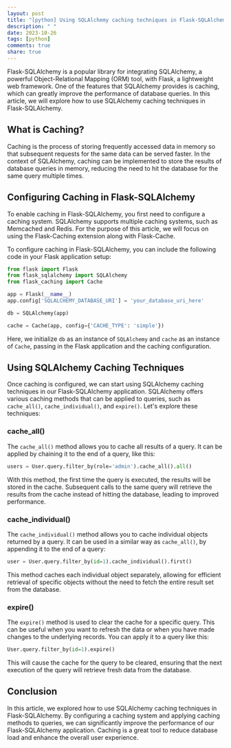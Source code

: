 ```yaml
---
layout: post
title: "[python] Using SQLAlchemy caching techniques in Flask-SQLAlchemy"
description: " "
date: 2023-10-26
tags: [python]
comments: true
share: true
---
```


Flask-SQLAlchemy is a popular library for integrating SQLAlchemy, a powerful Object-Relational Mapping (ORM) tool, with Flask, a lightweight web framework. One of the features that SQLAlchemy provides is caching, which can greatly improve the performance of database queries. In this article, we will explore how to use SQLAlchemy caching techniques in Flask-SQLAlchemy.

## What is Caching?

Caching is the process of storing frequently accessed data in memory so that subsequent requests for the same data can be served faster. In the context of SQLAlchemy, caching can be implemented to store the results of database queries in memory, reducing the need to hit the database for the same query multiple times.

## Configuring Caching in Flask-SQLAlchemy

To enable caching in Flask-SQLAlchemy, you first need to configure a caching system. SQLAlchemy supports multiple caching systems, such as Memcached and Redis. For the purpose of this article, we will focus on using the Flask-Caching extension along with Flask-Cache.

To configure caching in Flask-SQLAlchemy, you can include the following code in your Flask application setup:

```python
from flask import Flask
from flask_sqlalchemy import SQLAlchemy
from flask_caching import Cache

app = Flask(__name__)
app.config['SQLALCHEMY_DATABASE_URI'] = 'your_database_uri_here'

db = SQLAlchemy(app)

cache = Cache(app, config={'CACHE_TYPE': 'simple'})

```

Here, we initialize `db` as an instance of `SQLAlchemy` and `cache` as an instance of `Cache`, passing in the Flask application and the caching configuration.

## Using SQLAlchemy Caching Techniques

Once caching is configured, we can start using SQLAlchemy caching techniques in our Flask-SQLAlchemy application. SQLAlchemy offers various caching methods that can be applied to queries, such as `cache_all()`, `cache_individual()`, and `expire()`. Let's explore these techniques:

### cache_all()

The `cache_all()` method allows you to cache all results of a query. It can be applied by chaining it to the end of a query, like this:

```python
users = User.query.filter_by(role='admin').cache_all().all()
```

With this method, the first time the query is executed, the results will be stored in the cache. Subsequent calls to the same query will retrieve the results from the cache instead of hitting the database, leading to improved performance.

### cache_individual()

The `cache_individual()` method allows you to cache individual objects returned by a query. It can be used in a similar way as `cache_all()`, by appending it to the end of a query:

```python
user = User.query.filter_by(id=1).cache_individual().first()
```

This method caches each individual object separately, allowing for efficient retrieval of specific objects without the need to fetch the entire result set from the database.

### expire()

The `expire()` method is used to clear the cache for a specific query. This can be useful when you want to refresh the data or when you have made changes to the underlying records. You can apply it to a query like this:

```python
User.query.filter_by(id=1).expire()
```

This will cause the cache for the query to be cleared, ensuring that the next execution of the query will retrieve fresh data from the database.

## Conclusion

In this article, we explored how to use SQLAlchemy caching techniques in Flask-SQLAlchemy. By configuring a caching system and applying caching methods to queries, we can significantly improve the performance of our Flask-SQLAlchemy application. Caching is a great tool to reduce database load and enhance the overall user experience.